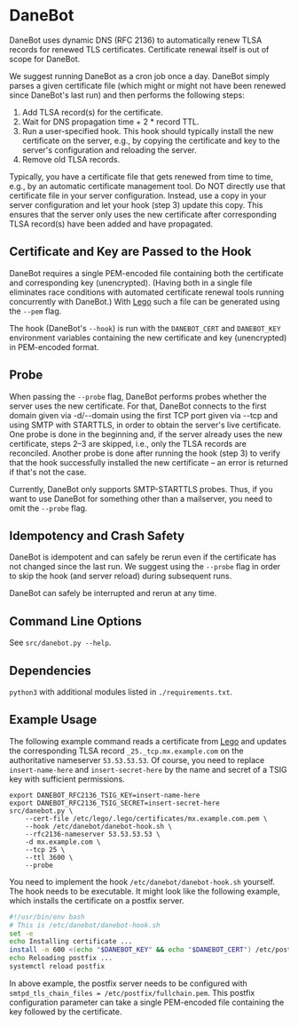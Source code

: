 # DaneBot

DaneBot uses dynamic DNS (RFC 2136) to automatically renew TLSA records for renewed TLS
certificates.
Certificate renewal itself is out of scope for DaneBot.

We suggest running DaneBot as a cron job once a day.
DaneBot simply parses a given certificate file (which might or might not have been
renewed since DaneBot's last run) and then performs the following steps:

1. Add TLSA record(s) for the certificate.
2. Wait for DNS propagation time + 2 * record TTL.
3. Run a user-specified hook. This hook should typically install the new certificate on
   the server, e.g., by copying the certificate and key to the server's configuration
   and reloading the server.
4. Remove old TLSA records.

Typically, you have a certificate file that gets renewed from time to time, e.g., by an
automatic certificate management tool.
Do NOT directly use that certificate file in your server configuration.
Instead, use a copy in your server configuration and let your hook (step 3) update this
copy.
This ensures that the server only uses the new certificate after corresponding TLSA
record(s) have been added and have propagated.

## Certificate and Key are Passed to the Hook

DaneBot requires a single PEM-encoded file containing both the certificate and
corresponding key (unencrypted).
(Having both in a single file eliminates race conditions with automated certificate
renewal tools running concurrently with DaneBot.)
With [Lego](https://github.com/go-acme/lego) such a file can be generated using the
`--pem` flag.

The hook (DaneBot's `--hook`) is run with the `DANEBOT_CERT` and `DANEBOT_KEY`
environment variables containing the new certificate and key (unencrypted) in
PEM-encoded format.

## Probe

When passing the `--probe` flag, DaneBot performs probes whether the server uses the new
certificate.
For that, DaneBot connects to the first domain given via -d/--domain using the first TCP
port given via --tcp and using SMTP with STARTTLS, in order to obtain the server's live
certificate.
One probe is done in the beginning and, if the server already uses the new certificate,
steps 2–3 are skipped, i.e., only the TLSA records are reconciled.
Another probe is done after running the hook (step 3) to verify that the hook
successfully installed the new certificate – an error is returned if that's not the
case.

Currently, DaneBot only supports SMTP-STARTTLS probes.
Thus, if you want to use DaneBot for something other than a mailserver, you need to omit
the `--probe` flag.

## Idempotency and Crash Safety

DaneBot is idempotent and can safely be rerun even if the certificate has not changed
since the last run.
We suggest using the `--probe` flag in order to skip the hook (and server reload) during
subsequent runs.

DaneBot can safely be interrupted and rerun at any time.

## Command Line Options

See `src/danebot.py --help`.

## Dependencies

`python3` with additional modules listed in `./requirements.txt`.

## Example Usage

The following example command reads a certificate from
[Lego](https://github.com/go-acme/lego) and updates the corresponding TLSA record
`_25._tcp.mx.example.com` on the authoritative nameserver `53.53.53.53`.
Of course, you need to replace `insert-name-here` and `insert-secret-here` by the name
and secret of a TSIG key with sufficient permissions.

```shell
export DANEBOT_RFC2136_TSIG_KEY=insert-name-here
export DANEBOT_RFC2136_TSIG_SECRET=insert-secret-here
src/danebot.py \
    --cert-file /etc/lego/.lego/certificates/mx.example.com.pem \
    --hook /etc/danebot/danebot-hook.sh \
    --rfc2136-nameserver 53.53.53.53 \
    -d mx.example.com \
    --tcp 25 \
    --ttl 3600 \
    --probe
```

You need to implement the hook `/etc/danebot/danebot-hook.sh` yourself.
The hook needs to be executable.
It might look like the following example, which installs the certificate on a postfix
server.

```bash
#!/usr/bin/env bash
# This is /etc/danebot/danebot-hook.sh
set -e
echo Installing certificate ...
install -m 600 <(echo "$DANEBOT_KEY" && echo "$DANEBOT_CERT") /etc/postfix/fullchain.pem
echo Reloading postfix ...
systemctl reload postfix
```

In above example, the postfix server needs to be configured with
`smtpd_tls_chain_files = /etc/postfix/fullchain.pem`.
This postfix configuration parameter can take a single PEM-encoded file containing the
key followed by the certificate.
